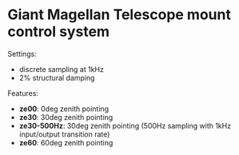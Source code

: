 # Giant Magellan Telescope mount control system 

Settings:

 * discrete sampling at 1kHz
 * 2% structural damping

 Features:

  * **ze00**:  0deg zenith pointing
  * **ze30**: 30deg zenith pointing
  * **ze30-500Hz**: 30deg zenith pointing (500Hz sampling with 1kHz input/output transition rate)
  * **ze60**: 60deg zenith pointing
